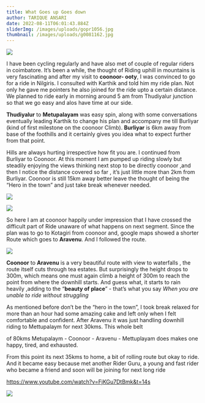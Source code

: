 ```yaml
---
title: What Goes up Goes down
author: TARIQUE ANSARI
date: 2022-08-11T06:01:43.884Z
sliderImg: /images/uploads/gopr1056.jpg
thumbnail: /images/uploads/g0081162.jpg
---
```

![](/images/uploads/cover-.jpg)

I have been cycling regularly and have also met of couple of regular riders in coimbatore. It’s been a while, the thought of Riding uphill in mountains is very fascinating and after my visit to **coonoor- ooty**, I was convinced to go for a ride in Nilgiris. I consulted with Karthik and told him my ride plan. Not only he gave me pointers he also joined for the ride upto a certain distance. We planned to ride early in morning around 5 am from Thudiyalur junction so that we go easy and alos have time at our side.

**Thudiyalur** to **Metupalayam** was easy spin, along with some conversations eventually leading Karthik to change his plan and accompany me till Burliyar (kind of first milestone on the coonoor Climb). **Burliyar** is 6km away from base of the foothills and it certainly gives you idea what to expect further from that point.

Hills are always hurting irrespective how fit you are. I continued from Burliyar to Coonoor. At this moment I am pumped up riding slowly but steadily enjoying the views thinking next stop to be directly coonoor ,and then I notice the distance covered so far , it’s just little more than 2km from Burliyar. Coonoor is still 15km away better leave the thought of being the “Hero in the town” and just take break whenever needed.

![](/images/uploads/blog-1.png)

![](/images/uploads/blog-2.png)

So here I am at coonoor happily under impression that I have crossed the difficult part of Ride unaware of what happens on next segment. Since the plan was to go to Kotagiri from coonoor and, google maps showed a shorter Route which goes to **Aravenu**. And I followed the route. 

![](/images/uploads/gopr1068.jpg)

**Coonoor** to **Aravenu** is a very beautiful route with view to waterfalls , the route itself cuts through tea estates. But surprisingly the height drops to 300m, which means one must again climb a height of 300m to reach the point from where the downhill starts. And guess what, it starts to rain heavily ,adding to the “**beauty of place**” - that’s what you say *When you are unable to ride without struggling*

As mentioned before don’t be the “hero in the town”, I took break relaxed for more than an hour had some amazing cake and left only when I felt comfortable and confident. After Aravenu it was just handling downhill riding to Mettupalaym for next 30kms. This whole belt

of 80kms Metupalaym - Coonoor - Aravenu - Mettuplayam does makes one happy, tired, and exhausted.

From this point its next 35kms to home, a bit of rolling route but okay to ride. And it became easy because met another Rider Guru, a young and fast rider who became a friend and soon will be joining for next long ride

<https://www.youtube.com/watch?v=FjKGu7DtBmk&t=14s>

![](/images/uploads/blog-3.jpg)